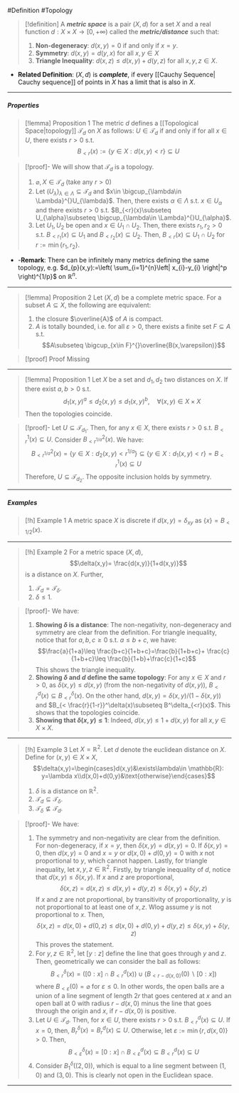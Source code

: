 #Definition #Topology 

> [!definition]
> A ***metric space*** is a pair $(X,d)$ for a set $X$ and a real function $d:X\times X \to [0,+\infty)$ called the ***metric/distance*** such that:
> 1. **Non-degeneracy**: $d(x,y)=0$ if and only if $x=y$.
> 2. **Symmetry**: $d(x,y)=d(y,x)$ for all $x,y\in X$
> 3. **Triangle Inequality**: $d(x,z)\leq d(x,y)+d(y,z)$ for all $x,y,z\in X$.
> 

- **Related Definition**: $(X,d)$ is ***complete***, if every [[Cauchy Sequence| Cauchy sequence]] of points in $X$ has a limit that is also in $X$.
---
##### Properties
> [!lemma] Proposition 1
> The metric $d$ defines a [[Topological Space|topology]] $\mathcal{T}_{d}$ on $X$ as follows: $U\in \mathcal{T}_{d}$ if and only if for all $x\in U$, there exists $r>0$ s.t. $$B_{<r}(x):=\{ y\in X:d(x,y)<r \}\subseteq U$$

> [!proof]-
> We will show that $\mathcal{T}_{d}$ is a topology.
> 1. $\varnothing,X\in \mathcal{T}_{d}$ (take any $r>0$)
> 2. Let $(U_{\lambda})_{\lambda\in \Lambda}\subseteq \mathcal{T}_{d}$ and $x\in \bigcup_{\lambda\in \Lambda}^{}U_{\lambda}$. Then, there exists $\alpha\in \Lambda$ s.t. $x\in U_{\alpha}$ and there exists $r>0$ s.t. $B_{<r}(x)\subseteq U_{\alpha}\subseteq \bigcup_{\lambda\in \Lambda}^{}U_{\alpha}$.
> 3. Let $U_{1},U_{2}$ be open and $x\in U_{1}\cap U_{2}$. Then, there exists $r_{1},r_{2}>0$ s.t. $B_{<r_{1}}(x)\subseteq U_{1}$ and $B_{<r_{2}}(x)\subseteq U_{2}$. Then, $B_{<r}(x)\subseteq U_{1}\cap U_{2}$ for $r:=\min\{ r_{1},r_{2} \}$.
- -**Remark**: There can be infinitely many metrics defining the same topology, e.g. $d_{p}(x,y):=\left( \sum_{i=1}^{n}\left| x_{i}-y_{i} \right|^p \right)^{1/p}$ on $\mathbb{R}^n.$
---
> [!lemma] Proposition 2
> Let $(X,d)$ be a complete metric space. For a subset $A \subseteq X$, the following are equivalent: 
> 1. the closure $\overline{A}$ of $A$ is compact.
> 2. $A$ is totally bounded, i.e. for all $\varepsilon>0$, there exists a finite set $F \subseteq A$ s.t. $$A\subseteq \bigcup_{x\in F}^{}\overline{B(x,\varepsilon)}$$

> [!proof] Proof Missing

---
> [!lemma] Proposition 1
> Let $X$ be a set and $d_{1},d_{2}$ two distances on $X$. If there exist $a,b>0$ s.t.$$\quad d_{1}(x,y)^a\leq d_{2}(x,y)\leq d_{1}(x,y)^b,\quad \forall(x,y)\in X\times X$$Then the topologies coincide.

> [!proof]-
> Let $U\subseteq \mathcal{T}_{d_{1}}$. Then, for any $x\in X$, there exists $r>0$ s.t. $B^1_{<r}(x)\subseteq U$. Consider $B^2_{<r^{1/a}}(x)$. We have:$$B^2_{<r^{1 /a}}(x)=\{ y\in X:d_{2}(x,y)<r^{1/a} \}\subseteq \{ y\in X:d_{1}(x,y)<r \}=B^1_{<r}(x)\subseteq U$$Therefore, $U\subseteq \mathcal{T}_{d_{2}}$. The opposite inclusion holds by symmetry.


---
##### Examples
> [!h] Example 1
> A metric space $X$ is discrete if $d(x,y)=\delta_{xy}$ as $\{ x \}=B_{<1/2}(x)$.
---
> [!h] Example 2 
> For a metric space $(X,d)$, $$\delta(x,y)= \frac{d(x,y)}{1+d(x,y)}$$is a distance on $X$. Further, 
> 1. $\mathcal{T}_{d}=\mathcal{T}_{\delta}$.
> 2. $\delta\leq 1$.

> [!proof]-
> We have: 
> 1. **Showing $\delta$ is a distance**: The non-negativity, non-degeneracy and symmetry are clear from the definition. For triangle inequality, notice that for $a,b,c\geq 0$ s.t. $a\leq b+c$, we have: $$\frac{a}{1+a}\leq \frac{b+c}{1+b+c}=\frac{b}{1+b+c}+ \frac{c}{1+b+c}\leq \frac{b}{1+b}+\frac{c}{1+c}$$This shows the triangle inequality.
> 2. **Showing $\delta$ and $d$ define the same topology**: For any $x\in X$ and $r>0$, as $\delta(x,y)\leq d(x,y)$ (from the non-negativity of $d(x,y)$), $B_{<r}^d(x)\subseteq B_{<r}^\delta(x)$. On the other hand, $d(x,y)= \delta(x,y)/(1-\delta(x,y))$ and $B_{< \frac{r}{1-r}}^\delta(x)\subseteq B^\delta_{<r}(x)$. This shows that the topologies coincide.  
> 3. **Showing that $\delta(x,y)\leq 1$**: Indeed, $d(x,y)\leq 1+d(x,y)$ for all $x,y\in X\times X$.
---
> [!h] Example 3
> Let $X=\mathbb{R}^2$. Let $d$ denote the euclidean distance on $X$. Define for $(x,y)\in X\times X$, $$\delta(x,y)=\begin{cases}d(x,y)&\exists\lambda\in \mathbb{R}: y=\lambda x\\d(x,0)+d(0,y)&\text{otherwise}\end{cases}$$
> 1. $\delta$ is a distance on $\mathbb{R}^{2}$.
> 3. $\mathcal{T}_{d}\subseteq \mathcal{T}_{\delta}$.
> 4. $\mathcal{T}_{\delta}\not\subseteq \mathcal{T}_{d}$.

> [!proof]-
> We have:
> 1. The symmetry and non-negativity are clear from the definition. For non-degeneracy, if $x=y$, then $\delta(x,y)=d(x,y)=0$. If $\delta(x,y)=0$, then $d(x,y)=0$ and $x=y$ or $d(x,0)+d(0,y)=0$ with $x$ not proportional to $y$, which cannot happen. Lastly, for triangle inequality, let $x,y,z\in \mathbb{R}^{2}$. Firstly, by triangle inequality of $d$, notice that $d(x,y)\leq\delta(x,y)$. If $x$ and $z$ are proportional, $$\delta(x,z)=d(x,z)\leq d(x,y)+d(y,z)\leq\delta(x,y)+\delta(y,z)$$If $x$ and $z$ are not proportional, by transitivity of proportionality, $y$ is not proportional to at least one of $x,z$. Wlog assume $y$ is not proportional to $x$. Then, $$\delta(x,z)=d(x,0)+d(0,z)\leq d(x,0)+d(0,y)+d(y,z)\leq\delta(x,y)+\delta(y,z)$$This proves the statement.
> 2. For $y,z\in \mathbb{R}^{2}$, let $[y:z]$ define the line that goes through $y$ and $z$. Then, geometrically we can consider the ball as follows: $$B_{<r}^\delta(x)=([0:x]\cap B_{<r}^d(x))\cup (B_{<r-d(x,0)}(0)\backslash [0:x])$$ where $B_{<\varepsilon}(0)=\varnothing$ for $\varepsilon\leq 0$. In other words, the open balls are a union of a line segment of length $2r$ that goes centered at $x$ and an open ball at $0$ with radius $r-d(x,0)$ minus the line that goes through the origin and $x$, if $r-d(x,0)$ is positive.
> 3. Let $U\in \mathcal{T}_{d}$. Then, for $x\in U$, there exists $r>0$ s.t. $B^d_{<r}(x)\subseteq U$. 
   If $x=0$, then, $B^\delta_{r}(x)=B^d_{r}(x)\subseteq U$. Otherwise, let $\varepsilon:=\min\{ r,d(x,0)\}>0$. Then, $$B_{<\varepsilon}^\delta(x)=[0:x]\cap B_{<\varepsilon}^d(x)\subseteq B_{<r}^d(x)\subseteq U$$
> 4. Consider $B^\delta_{1}((2,0))$, which is equal to a line segment between $(1,0)$ and $(3,0)$. This is clearly not open in the Euclidean space.
---
